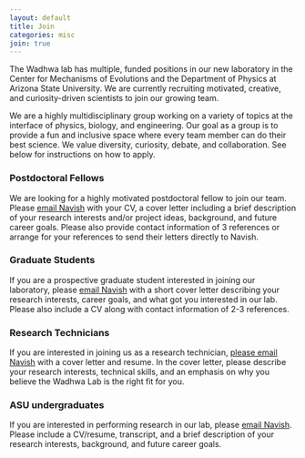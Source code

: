 ```yaml
---
layout: default
title: Join
categories: misc
join: true
---
```

The Wadhwa lab has multiple, funded positions in our new laboratory in the Center for Mechanisms of Evolutions and the Department of Physics at Arizona State University. We are currently recruiting motivated, creative, and curiosity-driven scientists to join our growing team. 

We are a highly multidisciplinary group working on a variety of topics at the interface of physics, biology, and engineering. Our goal as a group is to provide a fun and inclusive space where every team member can do their best science. We value diversity, curiosity, debate, and collaboration. See below for instructions on how to apply.

### Postdoctoral Fellows
We are looking for a highly motivated postdoctoral fellow to join our team. Please [email Navish](mailto:thewadhwalab@gmail.com) with your CV, a cover letter including a brief description of your research interests and/or project ideas, background, and future career goals. Please also provide contact information of 3 references or arrange for your references to send their letters directly to Navish. 

### Graduate Students
If you are a prospective graduate student interested in joining our laboratory, please [email Navish](mailto:thewadhwalab@gmail.com) with a short cover letter describing your research interests, career goals, and what got you interested in our lab. Please also include a CV along with contact information of 2-3 references.

### Research Technicians
If you are interested in joining us as a research technician, [please email Navish](mailto:thewadhwalab@gmail.com) with a cover letter and resume. In the cover letter, please describe your research interests, technical skills, and an emphasis on why you believe the Wadhwa Lab is the right fit for you.

### ASU undergraduates
If you are interested in performing research in our lab, please [email Navish](mailto:thewadhwalab@gmail.com). Please include a CV/resume, transcript, and a brief description of your research interests, background, and future career goals. 

